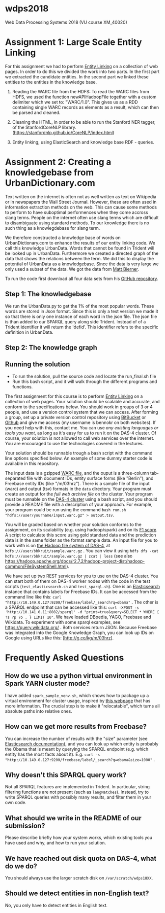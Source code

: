 # wdps2018
Web Data Processing Systems 2018 (VU course XM_40020)



# Assignment 1: Large Scale Entity Linking
For this assignment we had to perform [Entity Linking](https://en.wikipedia.org/wiki/Entity_linking) on a collection of web pages. In order to do this we divided the work into two parts. In the first part we extracted the candidate entities. In the second part we linked these entities to the entities in the knowledge base. 

1) Reading the WARC file from the HDFS: To read the WARC files from HDFS, we used the function newAPIHadoopFile together with a custom delimiter which we set to: "WARC/1.0". This gives us as a RDD containing single WARC records as elements as a result, which can then be parsed and cleaned.

2) Cleaning the HTML, in order to be able to run the Stanford NER tagger, of the StanfordCoreNLP library. (https://stanfordnlp.github.io/CoreNLP/index.html)

3) Entity linking, using ElasticSearch and knowledge base RDF - queries. 

# Assignment 2: Creating a knowledgebase from UrbanDictionary.com
Text written on the internet is often not as well written as text on Wikipedia or in newspapers the Wall Street Journal. However, these are often used in information extraction methods on the web. This can cause some methods to perform to have suboptimal performences when they come accross slang terms. People on the internet often use slang terms which are difficult to disambiguate using standard methods.  To our knowledge there is no such thing as a knowlegdebase for slang term. 

We therefore constructed a knowledge base of words on UrbanDictionary.com to enhance the results of our entity linking code. We call this knowledge UrbanData. Words that cannot be found in Trident will be looked up in UrbanData. Furthermore we created a directed graph of the data that shows the relations between the term. We did this to display the potential of UrbanData as a knowledgebase. Since the data is very large we only used a subset of the data. We got the data from [Matt Bierner](https://github.com/mattbierner/urban-dictionary-entry-collector). 

To run the code first download all four data sets from his [GitHub repository](https://github.com/mattbierner/urban-dictionary-entry-collector).
## Step 1: The knowledgebase

We run the UrbanData.py to get the 1% of the most popular words. These words are stored in Json format. Since this is only a test version we made it so that there is only one instance of each word in the json file. The json file is than added to our SPARQL query along side Trident. Instead of of a Trident identifier it will return the 'defid'. This identifier refers to the specific definition in UrbanData.

## Step 2: The knowledge graph


## Running the solution

- To run the solution, pull the source code and locate the run_final.sh file
- Run this bash script, and it will walk through the different programs and functions. 






The first assignment for this course is to perform [Entity Linking](https://en.wikipedia.org/wiki/Entity_linking) on a collection of web pages. Your solution should be scalable and accurate, and conform to the specifications below. You should work in groups of 3 or 4 people, and use a version control system that we can access. After forming a group, set up a private version control repository using [BitBucket](https://bitbucket.org) or [Github](http://github.com) and give me access (my username is bennokr on both websites). If you need help with this, contact me. You can use *any existing languages or tools you want*, as long as it's easy for us to run it on the DAS-4 cluster. Of course, your solution is not allowed to call web services over the internet. You are encouraged to use the technologies covered in the lectures.

Your solution should be runnable trough a bash script with the command line options specified below. An example of some dummy starter code is available in this repository.

The input data is a gzipped [WARC file](https://en.wikipedia.org/wiki/Web_ARChive), and the ouput is a three-column tab-separated file with document IDs, entity surface forms (like "Berlin"), and Freebase entity IDs (like "/m/03hrz"). There is a sample file of the input (warc) and output (tsv) formats in the `data` directory. Your program must create an output for the *full web archive file* on the cluster. Your program must be runnable on the [DAS-4 cluster](https://www.cs.vu.nl/das4/) using a bash script, and you should provide a README file with a description of your approach. For example, your program could be run using the command `bash run.sh "hdfs://user/yourname/input.warc.gz" > output.tsv`.

You will be graded based on whether your solution conforms to the assignment, on its scalability (e.g. using hadoop/spark) and on its [F1 score](https://en.wikipedia.org/wiki/F1_score). A script to calculate this score using gold standard data and the prediction data is in the same folder as the format sample data. An input file for you to work with is on [the Hadoop file system of DAS-4](https://www.cs.vu.nl/das4/hadoop.shtml), at `hdfs:///user/bbkruit/sample.warc.gz` . You can view it using `hdfs dfs -cat hdfs:///user/bbkruit/sample.warc.gz | zcat | less` (see also https://hadoop.apache.org/docs/r2.7.2/hadoop-project-dist/hadoop-common/FileSystemShell.html).

We have set up two REST services for you to use on the DAS-4 cluster. You can start both of them on DAS-4 worker nodes with the code in the test scripts (`test_elasticsearch.sh` and `test_sparql.sh`). One is an [Elasticsearch](https://www.elastic.co/guide/en/elasticsearch/reference/2.4/index.html) instance that contains labels for Freebase IDs. It can be accessed from the command line like this: `curl "http://10.149.0.127:9200/freebase/label/_search?q=obama"` . The other is a SPARQL endpoint that can be accessed like this: `curl -XPOST -s 'http://10.141.0.11:8082/sparql' -d "print=true&query=SELECT * WHERE { ?s ?p ?o . } LIMIT 10"`.  We have loaded DBpedia, YAGO, Freebase and Wikidata. To experiment with some sparql examples, see https://query.wikidata.org/ . Both services return JSON. Because Freebase was integrated into the Google Knowledge Graph, you can look up IDs on Google using URLs like this: [http://g.co/kg/m/03hrz].


# Frequently Asked Questions

## How do we use a python virtual environment in Spark YARN cluster mode?
I have added `spark_sample_venv.sh`, which shows how to package up a virtual environment for cluster usage, inspired by [this webpage](http://henning.kropponline.de/2016/09/17/running-pyspark-with-virtualenv/) that has more information. The crucial step is to make it "relocatable", which turns all absolute paths into relative ones.

## How can we get more results from Freebase?
You can increase the number of results with the "size" parameter (see [Elasticsearch documentation](https://www.elastic.co/guide/en/elasticsearch/reference/2.4/index.html)), and you can look up which entity is probably the Obama that is meant by querying the SPARQL endpoint (e.g. which entity has the most facts about it). E.g. `curl -s "http://10.149.0.127:9200/freebase/label/_search?q=obama&size=1000"` .

## Why doesn't this SPARQL query work?
Not all SPARQL features are implemented in Trident. In particular, string filtering functions are not present (such as `langMatches`). Instead, try to write SPARQL queries with possibly many results, and filter them in your own code.

## What should we write in the README of our submission?
Please describe briefly how your system works, which existing tools you have used and why, and how to run your solution.

## We have reached out disk quota on DAS-4, what do we do?
You should always use the larger scratch disk on `/var/scratch/wdps18XX`.

## Should we detect entities in non-English text?
No, you only have to detect entities in English text.



